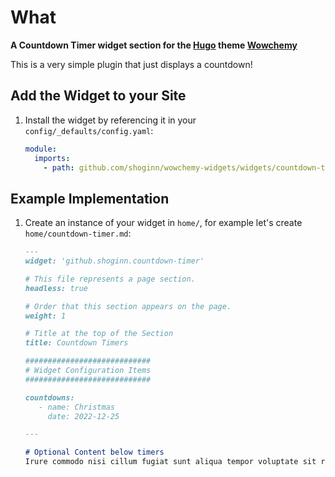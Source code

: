 # What

**A Countdown Timer widget section for the [Hugo](https://gohugo.io) theme [Wowchemy](https://wowchemy.com)**

This is a very simple plugin that just displays a countdown!

## Add the Widget to your Site

1. Install the widget by referencing it in your `config/_defaults/config.yaml`:

   ```yaml
   module:
     imports:
       - path: github.com/shoginn/wowchemy-widgets/widgets/countdown-timer
   ```

## Example Implementation

1. Create an instance of your widget in `home/`, for example let's create `home/countdown-timer.md`:

   ```markdown
   ---
   widget: 'github.shoginn.countdown-timer'

   # This file represents a page section.
   headless: true

   # Order that this section appears on the page.
   weight: 1

   # Title at the top of the Section
   title: Countdown Timers

   ############################
   # Widget Configuration Items
   ############################

   countdowns:
      - name: Christmas
        date: 2022-12-25
   
   ---
   
   # Optional Content below timers
   Irure commodo nisi cillum fugiat sunt aliqua tempor voluptate sit reprehenderit cupidatat commodo.
   ```
